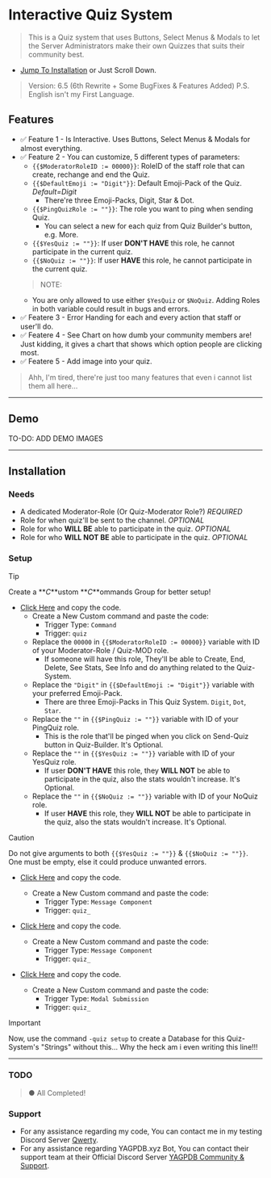 # Interactive Quiz System
> This is a Quiz system that uses Buttons, Select Menus & Modals to let the Server Administrators make their own Quizzes that suits their community best.
- [Jump To Installation](https://github.com/YourFriendSub/YAGPDB.xyz-CCs/blob/main/Quiz%20System#Installation) or Just Scroll Down.
> Version: 6.5 (6th Rewrite + Some BugFixes & Features Added)
> P.S. English isn't my First Language.

## Features
- ✅ Feature 1 - Is Interactive. Uses Buttons, Select Menus & Modals for almost everything.
- ✅ Feature 2 - You can customize, 5 different types of parameters:
  - `{{$ModeratorRoleID := 00000}}`: RoleID of the staff role that can create, rechange and end the Quiz.
  - `{{$DefaultEmoji := "Digit"}}`: Default Emoji-Pack of the Quiz. *Default=Digit*
    - There're three Emoji-Packs, Digit, Star & Dot.
  - `{{$PingQuizRole := ""}}`: The role you want to ping when sending Quiz.
    - You can select a new for each quiz from Quiz Builder's button, e.g. More.
  - `{{$YesQuiz := ""}}`: If user **DON'T HAVE** this role, he cannot participate in the current quiz.
  - `{{$NoQuiz := ""}}`: If user **HAVE** this role, he cannot participate in the current quiz.
  > NOTE:
    - You are only allowed to use either `$YesQuiz` or `$NoQuiz`. Adding Roles in both variable could result in bugs and errors.
- ✅ Featere 3 - Error Handing for each and every action that staff or user'll do.
- ✅ Featere 4 - See Chart on how dumb your community members are! Just kidding, it gives a chart that shows which option people are clicking most.
- ✅ Featere 5 - Add image into your quiz.
> Ahh, I'm tired, there're just too many features that even i cannot list them all here...

---

## Demo
TO-DO: ADD DEMO IMAGES

---

## Installation

### Needs
- A dedicated Moderator-Role (Or Quiz-Moderator Role?) *REQUIRED*
- Role for when quiz'll be sent to the channel. *OPTIONAL*
- Role for who **WILL BE** able to participate in the quiz. *OPTIONAL*
- Role for who **WILL NOT BE** able to participate in the quiz. *OPTIONAL*

### Setup
> [!TIP]
> Create a **_C_**ustom **_C_**ommands Group for better setup!
- [Click Here](https://github.com/YourFriendSub/YAGPDB.xyz-CCs/blob/main/Quiz%20System/Code%20Files/Command.yag) and copy the code.
  - Create a New Custom command and paste the code:
    - Trigger Type: `Command`
    - Trigger: `quiz`
  - Replace the `00000` in `{{$ModeratorRoleID := 00000}}` variable with ID of your Moderator-Role / Quiz-MOD role.
    - If someone will have this role, They'll be able to Create, End, Delete, See Stats, See Info and do anything related to the Quiz-System.
  - Replace the `"Digit"` in `{{$DefaultEmoji := "Digit"}}` variable with your preferred Emoji-Pack.
    - There are three Emoji-Packs in This Quiz System. `Digit`, `Dot`, `Star`.
  - Replace the `""` in `{{$PingQuiz := ""}}` variable with ID of your PingQuiz role.
    - This is the role that'll be pinged when you click on Send-Quiz button in Quiz-Builder. It's Optional.
  - Replace the `""` in `{{$YesQuiz := ""}}` variable with ID of your YesQuiz role.
    - If user **DON'T HAVE** this role, they **WILL NOT** be able to participate in the quiz, also the stats wouldn't increase. It's Optional.
  - Replace the `""` in `{{$NoQuiz := ""}}` variable with ID of your NoQuiz role.
    - If user **HAVE** this role, they **WILL NOT** be able to participate in the quiz, also the stats wouldn't increase. It's Optional.
> [!CAUTION]
> Do not give arguments to both `{{$YesQuiz := ""}}` & `{{$NoQuiz := ""}}`. One must be empty, else it could produce unwanted errors.

- [Click Here](https://github.com/YourFriendSub/YAGPDB.xyz-CCs/blob/main/Quiz%20System/Code%20Files/Component-1.yag) and copy the code.
  - Create a New Custom command and paste the code:
    - Trigger Type: `Message Component`
    - Trigger: `quiz_`

- [Click Here](https://github.com/YourFriendSub/YAGPDB.xyz-CCs/blob/main/Quiz%20System/Code%20Files/Component-2.yag) and copy the code.
  - Create a New Custom command and paste the code:
    - Trigger Type: `Message Component`
    - Trigger: `quiz_`

- [Click Here](https://github.com/YourFriendSub/YAGPDB.xyz-CCs/blob/main/Quiz%20System/Code%20Files/Modal.yag) and copy the code.
  - Create a New Custom command and paste the code:
    - Trigger Type: `Modal Submission`
    - Trigger: `quiz_`

> [!IMPORTANT]
> Now, use the command `-quiz setup` to create a Database for this Quiz-System's "Strings" without this... Why the heck am i even writing this line!!!
---
### TODO
> ● All Completed!

### Support
- For any assistance regarding my code, You can contact me in my testing Discord Server [Qwerty](https://discord.com/invite/2gjARJxh9V).
- For any assistance regarding YAGPDB.xyz Bot, You can contact their support team at their Official Discord Server [YAGPDB Community & Support](https://discord.com/invite/Yagpdb).
